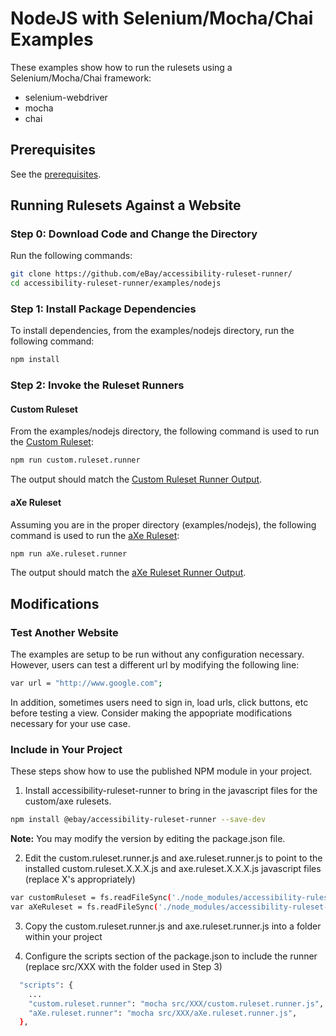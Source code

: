 # NodeJS with Selenium/Mocha/Chai Examples
These examples show how to run the rulesets using a Selenium/Mocha/Chai framework:

<ul>
<li>selenium-webdriver</li>
<li>mocha</li>
<li>chai</li>
</ul>

## Prerequisites

See the <a href='../../rulesets/tests/README.md#prerequisites'>prerequisites</a>.

## Running Rulesets Against a Website

### Step 0: Download Code and Change the Directory

Run the following commands:

```sh
git clone https://github.com/eBay/accessibility-ruleset-runner/
cd accessibility-ruleset-runner/examples/nodejs
```

### Step 1: Install Package Dependencies

To install dependencies, from the examples/nodejs directory, run the following command:

```sh
npm install
```

### Step 2: Invoke the Ruleset Runners

#### Custom Ruleset

From the examples/nodejs directory, the following command is used to run the <a href="rulesets#custom-ruleset">Custom Ruleset</a>:

```sh
npm run custom.ruleset.runner
```

The output should match the <a href='output/Google.custom.ruleset.runner.output.txt'>Custom Ruleset Runner Output</a>.

#### aXe Ruleset

Assuming you are in the proper directory (examples/nodejs), the following command is used to run the <a href="rulesets#axe-ruleset">aXe Ruleset</a>:

```sh
npm run aXe.ruleset.runner
```

The output should match the <a href='output/Google.aXe.ruleset.runner.output.txt'>aXe Ruleset Runner Output</a>.

## Modifications

### Test Another Website

The examples are setup to be run without any configuration necessary.  However, users can test a different url by modifying the following line:

```sh
var url = "http://www.google.com";
```

In addition, sometimes users need to sign in, load urls, click buttons, etc before testing a view.  Consider making the appopriate modifications necessary for your use case.

### Include in Your Project

These steps show how to use the published NPM module in your project.

1.  Install accessibility-ruleset-runner to bring in the javascript files for the custom/axe rulesets.
```sh
npm install @ebay/accessibility-ruleset-runner --save-dev
```

<b>Note:</b> You may modify the version by editing the package.json file.

2. Edit the custom.ruleset.runner.js and axe.ruleset.runner.js to point to the installed custom.ruleset.X.X.X.js and axe.ruleset.X.X.X.js javascript files (replace X's appropriately)
```sh
var customRuleset = fs.readFileSync('./node_modules/accessibility-ruleset-runner/rulesets/custom.ruleset.X.X.X.js','utf8');
var aXeRuleset = fs.readFileSync('./node_modules/accessibility-ruleset-runner/rulesets/aXe.ruleset.X.X.X.js','utf8');
```

3. Copy the custom.ruleset.runner.js and axe.ruleset.runner.js into a folder within your project

4.  Configure the scripts section of the package.json to include the runner (replace src/XXX with the folder used in Step 3)
```sh
  "scripts": {
    ...
    "custom.ruleset.runner": "mocha src/XXX/custom.ruleset.runner.js",
    "aXe.ruleset.runner": "mocha src/XXX/aXe.ruleset.runner.js",
  },
```




